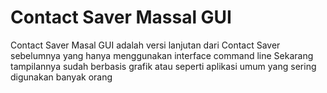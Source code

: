 # Contact Saver Massal GUI
Contact Saver Masal GUI adalah versi lanjutan dari Contact Saver sebelumnya yang hanya menggunakan interface command line
Sekarang tampilannya sudah berbasis grafik atau seperti aplikasi umum yang sering digunakan banyak orang
